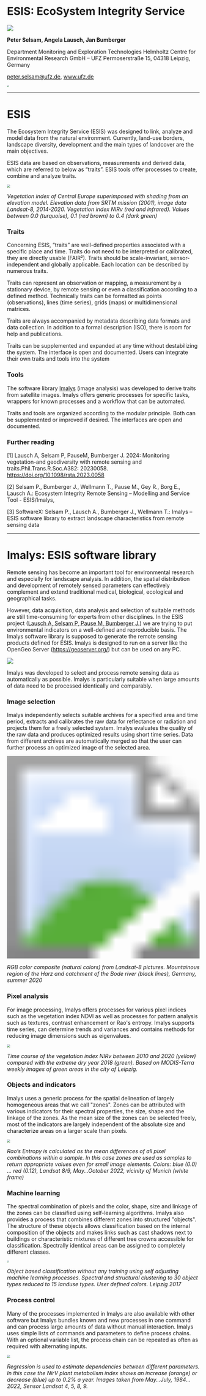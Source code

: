 # ESIS: EcoSystem Integrity Service

![](images/ESIS-Links.png)

**Peter Selsam, Angela Lausch, Jan Bumberger**

Department Monitoring and Exploration Technologies
Helmholtz Centre for Environmental Research GmbH – UFZ
Permoserstraße 15, 04318 Leipzig, Germany

peter.selsam@ufz.de, www.ufz.de

<img src="images/UFZ-Logo.png" style="zoom: 33%;" />

------

# ESIS

The Ecosystem Integrity Service (ESIS) was designed to link, analyze and model data from the natural environment. Currently, land-use borders, landscape diversity, development and the main types of landcover are the main objectives.

ESIS data are based on observations, measurements and derived data, which are referred to below as “traits”. ESIS tools offer processes to create, combine and analyze traits.

<img src="images/Europe-NirV-Topology.png" style="zoom:50%;" />

*Vegetation index of Central Europe superimposed with shading from an elevation model. Elevation data from SRTM mission (2001), image data Landsat-8, 2014-2020. Vegetation index NIRv (red and infrared). Values between 0.0 (turquoise), 0.1 (red brown) to 0.4 (dark green)* 



### Traits	

Concerning ESIS, “traits” are well-defined properties associated with a specific place and time. Traits do not need to be interpreted or calibrated, they are directly usable (FAIR²). Traits should be scale-invariant, sensor-independent and globally applicable. Each location can be described by numerous traits.

Traits can represent an observation or mapping, a measurement by a stationary device, by remote sensing or even a classification according to a defined method. Technically traits can be formatted as points (observations), lines (time series), grids (maps) or multidimensional matrices.

Traits are always accompanied by metadata describing data formats and data collection. In addition to a formal description (ISO), there is room for help and publications. 

Traits can be supplemented and expanded at any time without destabilizing the system. The interface is open and documented. Users can integrate their own traits and tools into the system



### Tools	

The software library [Imalys](../Imalys_ESIS-Software-Tools) (image analysis) was developed to derive traits from satellite images. Imalys offers generic processes for specific tasks, wrappers for known processes and a workflow that can be automated. 

Traits and tools are organized according to the modular principle. Both can be supplemented or improved if desired. The interfaces are open and documented.



### Further reading

[1] Lausch A, Selsam P, PauseM, Bumberger J. 2024: Monitoring vegetation-and geodiversity with remote sensing and traits.Phil.Trans.R.Soc.A382: 20230058. https://doi.org/10.1098/rsta.2023.0058

[2] Selsam P., Bumberger J., Wellmann T., Pause M., Gey R., Borg E., Lausch A.: Ecosystem Integrity Remote Sensing – Modelling and Service Tool - ESIS/Imalys,

[3] SoftwareX: Selsam P., Lausch A., Bumberger J., Wellmann T.: Imalys – ESIS software library to extract landscape characteristics from remote sensing data

------



# Imalys: ESIS software library

Remote sensing has become an important tool for environmental research and especially for landscape analysis. In addition, the spatial distribution and development of remotely sensed parameters can effectively complement and extend traditional medical, biological, ecological and geographical tasks. 

However, data acquisition, data analysis and selection of suitable methods are still time-consuming for experts from other disciplines. In the ESIS project ([Lausch A, Selsam P, Pause M, Bumberger J.](https://doi.org/10.1098/rsta.2023.0058)) we are trying to put environmental indicators on a well-defined and reproducible basis. The Imalys software library is supposed to generate the remote sensing products defined for ESIS. Imalys is designed to run on a server like the OpenGeo Server (https://geoserver.org/) but can be used on any PC. 

![](images/ESIS-Workflow.png)

Imalys was developed to select and process remote sensing data as automatically as possible. Imalys is particularly suitable when large amounts of data need to be processed identically and comparably.



### Image selection

Imalys independently selects suitable archives for a specified area and time period, extracts and calibrates the raw data for reflectance or radiation and projects them for a freely selected system. Imalys evaluates the quality of the raw data and produces optimized results using short time series. Data from different archives are automatically merged so that the user can further process an optimized image of the selected area.

<img src="images/Bode-Catchment-RGB.png" style="zoom: 33;" />

*RGB color composite (natural colors) from Landsat-8 pictures. Mountainous region of the Harz and catchment of the Bode river (black lines), Germany, summer 2020*



### Pixel analysis

For image processing, Imalys offers processes for various pixel indices such as the vegetation index NDVI as well as processes for pattern analysis such as textures, contrast enhancement or Rao's entropy. Imalys supports time series, can determine trends and variances and contains methods for reducing image dimensions such as eigenvalues.

<img src="images/Timeline-Leipzig-2010-20.png" style="zoom:50%;" />

*Time course of the vegetation index NIRv between 2010 and 2020 (yellow) compared with the extreme dry year 2018 (green). Based on MODIS-Terra weekly images of green areas in the city of Leipzig.*



### Objects and indicators

Imalys uses a generic process for the spatial delineation of largely homogeneous areas that we call "zones". Zones can be attributed with various indicators for their spectral properties, the size, shape and the linkage of the zones. As the mean size of the zones can be selected freely, most of the indicators are largely independent of the absolute size and characterize areas on a larger scale than pixels.

<img src="images/Munich-Raos-Entropy.png" style="zoom:50%;" />

*Rao’s Entropy is calculated as the mean differences of all pixel combinations within a sample. In this case zones are used as samples to return appropriate values even for small image elements. Colors: blue (0.0) … red (0.12), Landsat 8/9, May…October 2022, vicinity of Munich (white frame)*



### Machine learning

The spectral combination of pixels and the color, shape, size and linkage of the zones can be classified using self-learning algorithms. Imalys also provides a process that combines different zones into structured "objects". The structure of these objects allows classification based on the internal composition of the objects and makes links such as cast shadows next to buildings or characteristic mixtures of different tree crowns accessible for classification. Spectrally identical areas can be assigned to completely different classes.

<img src="images/Leipzig-Objects.png" style="zoom: 33%;" />

*Object based classification without any training using self adjusting machine learning processes. Spectral and structural clustering to 30 object types reduced to 15 landuse types. User defined colors. Leipzig 2017*



### Process control

Many of the processes implemented in Imalys are also available with other software but Imalys bundles known and new processes in one command and can process large amounts of data without manual interaction. Imalys uses simple lists of commands and parameters to define process chains. With an optional variable list, the process chain can be repeated as often as required with alternating inputs. 

<img src="images/Leipzig-NirV-Timeline-40-Years.png" style="zoom:50%;" />

*Regression is used to estimate dependencies between different parameters. In this case the NirV plant metabolism index shows an increase (orange) or decrease (blue) up to 0.2% a year. Images taken from May…July, 1984…2022, Sensor Landsat 4, 5, 8, 9.*
